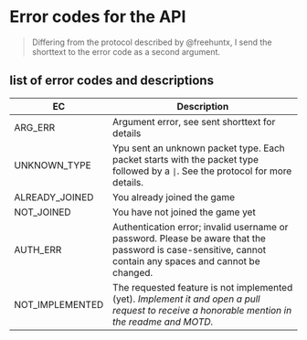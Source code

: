 # Error codes for the API

> Differing from the protocol described by @freehuntx, I send the shorttext to the error code as a second argument.

## list of error codes and descriptions

EC | Description
--- | ---
ARG_ERR | Argument error, see sent shorttext for details
UNKNOWN_TYPE | Ypu sent an unknown packet type. Each packet starts with the packet type followed by a `\|`. See the protocol for more details.
ALREADY_JOINED | You already joined the game
NOT_JOINED | You have not joined the game yet
AUTH_ERR | Authentication error; invalid username or password. Please be aware that the password is case-sensitive, cannot contain any spaces and cannot be changed.
NOT_IMPLEMENTED | The requested feature is not implemented (yet). *Implement it and open a pull request to receive a honorable mention in the readme and MOTD.*